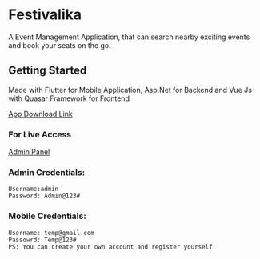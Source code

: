 # Festivalika

A Event Management Application, that can search nearby exciting events and book your seats on the go.

## Getting Started

Made with Flutter for Mobile Application, Asp.Net for Backend and Vue Js with Quasar Framework for Frontend

   [App Download Link](https://drive.google.com/file/d/1LDAuWdGMLqGhadhA5vDGNzH09syOIIkn/view?usp=share_link)
### For Live Access
   [Admin Panel](http://festivalika.rishanshrestha.com.np/)

### Admin Credentials:
	Username:admin
	Password: Admin@123#

### Mobile Credentials:
	Username: temp@gmail.com
	Passowrd: Temp@123#
	PS: You can create your own account and register yourself

